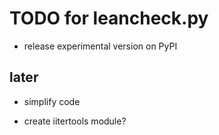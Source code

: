 TODO for leancheck.py
=====================

* release experimental version on PyPI

later
-----

* simplify code

* create iitertools module?
